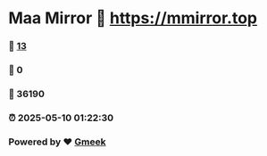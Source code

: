 # Maa Mirror :link: https://mmirror.top 
### :page_facing_up: [13](https://mmirror.top/tag.html) 
### :speech_balloon: 0 
### :hibiscus: 36190 
### :alarm_clock: 2025-05-10 01:22:30 
### Powered by :heart: [Gmeek](https://github.com/Meekdai/Gmeek)
